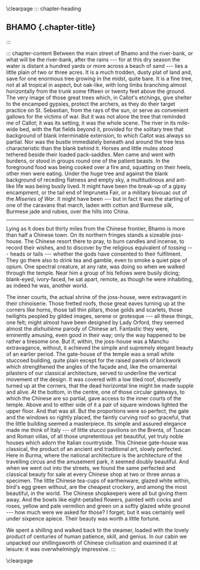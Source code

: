 \clearpage
::: chapter-heading
## BHAMO {.chapter-title}
:::

::: chapter-content
Between the main street of Bhamo and the river-bank, or what will be the
river-bank, after the rains --- for at this dry season the water is
distant a hundred yards or more across a beach of sand --- lies a little
plain of two or three acres. It is a much trodden, dusty plat of land
and, save for one enormous tree growing in the midst, quite bare. It is
a fine tree, not at all tropical in aspect, but oak-like, with long
limbs branching almost horizontally from the trunk some fifteen or
twenty feet above the ground. The very image of those great trees which,
in Callot's etchings, give shelter to the encamped gypsies, protect the
archers, as they do their target practice on St. Sebastian, from the
rays of the sun, or serve as convenient gallows for the victims of war.
But it was not alone the tree that reminded me of Callot; it was its
setting, it was the whole scene. The river in its mile-wide bed, with
the flat fields beyond it, provided for the solitary tree that
background of blank interminable extension, to which Callot was always
so partial. Nor was the bustle immediately beneath and around the tree
less characteristic than the blank behind it. Horses and little mules
stood tethered beside their loaded pack-saddles. Men came and went with
burdens, or stood in groups round one of the patient beasts. In the
foreground food was being cooked over a fire and, squatting on their
heels, other men were eating. Under the huge tree and against the blank
background of receding flatness and empty sky, a multitudinous and
ant-like life was being busily lived. It might have been the break-up of
a gipsy encampment, or the tail end of Impruneta Fair, or a military
bivouac out of the *Miseries of War*. It might have been --- but in fact
it was the starting of one of the caravans that march, laden with cotton
and Burmese silk, Burmese jade and rubies, over the hills into China.

***

Lying as it does but thirty miles from the Chinese frontier, Bhamo is
more than half a Chinese town. On its northern fringes stands a sizeable
joss-house. The Chinese resort there to pray, to burn candles and
incense, to record their wishes, and to discover by the religious
equivalent of tossing --- heads or tails --- whether the gods have consented
to their fulfilment. They go there also to drink tea and gamble, even to
smoke a quiet pipe of opium. One spectral creature, at any rate, was
doing so when we walked through the temple. Near him a group of his
fellows were busily dicing; blank-eyed, ivory-faced, he sat apart,
remote, as though he were inhabiting, as indeed he was, another world.

The inner courts, the actual shrine of the joss-house, were extravagant
in their chinoiserie. Those fretted roofs, those great eaves turning up
at the corners like horns, those tall thin pillars, those golds and
scarlets, those twilights peopled by gilded images, serene or
grotesque --- all these things, one felt; might almost have been designed
by Lady Orford, they seemed almost the *dixhuitième* parody of Chinese
art. Fantastic they were, eminently amusing, even good in their way;
only the way happened to be rather a tiresome one. But if, within, the
joss-house was a Manchu extravagance, without, it achieved the simple
and supremely elegant beauty of an earlier period. The gate-house of the
temple was a small white stuccoed building, quite plain except for the
raised panels of brickwork which strengthened the angles of the façade
and, like the ornamental pilasters of our classical architecture, served
to underline the vertical movement of the design. It was covered with a
low tiled roof, discreetly turned up at the corners, that the dead
horizontal line might be made supple and alive. At the bottom, in the
centre, one of those circular gateways, to which the Chinese are so
partial, gave access to the inner courts of the temple. Above and to
either side of it a pair of square windows lighted the upper floor. And
that was all. But the proportions were so perfect, the gate and the
windows so rightly placed, the faintly curving roof so graceful, that
the little building seemed a masterpiece. Its simple and assured
elegance made me think of Italy --- of little stucco pavilions on the
Brenta, of Tuscan and Roman villas, of all those unpretentious yet
beautiful, yet truly noble houses which adorn the Italian countryside.
This Chinese gate-house was classical, the product of an ancient and
traditional art, slowly perfected. Here in Burma, where the national
architecture is the architecture of the travelling circus and the
amusement park, it seemed doubly beautiful. And when we went out into
the streets, we found the same perfected and classical beauty for sale
at every Chinese shop at two or three annas a specimen. The little
Chinese tea-cups of earthenware, glazed white within, bird's egg green
without, are the cheapest crockery, and among the most beautiful, in the
world. The Chinese shopkeepers were all but giving them away. And the
bowls like eight-petalled flowers, painted with cocks and roses, yellow
and pale vermilion and green on a softly glazed white ground --- how much
were we asked for those? I forget; but it was certainly well under
sixpence apiece. Their beauty was worth a little fortune.

We spent a shilling and walked back to the steamer, loaded with the
lovely product of centuries of human patience, skill, and genius. In our
cabin we unpacked our shillingsworth of Chinese civilisation and
examined it at leisure: it was overwhelmingly impressive.
:::


\clearpage
